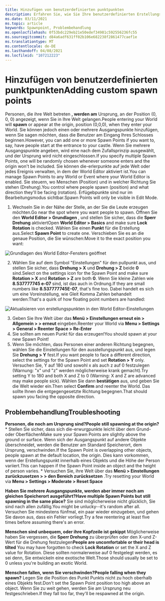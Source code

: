```yaml
---
title: Hinzufügen von benutzerdefinierten punktpunkten
description: Erfahren Sie, wie Sie Ihre benutzerdefinierten Erstellungs Punkte in altspacevr erstellen, hinzufügen und beheben.
ms.date: 03/11/2021
ms.topic: article
keywords: Spawnpoint, Problembehandlung
ms.openlocfilehash: 0f53bdc229eb21e50edef34981c592556236fc55
ms.sourcegitcommit: d84a6adf631ff02b106e682238f2861477caef1e
ms.translationtype: MT
ms.contentlocale: de-DE
ms.lasthandoff: 04/08/2021
ms.locfileid: "107212223"
---
```

# <a name="adding-custom-spawn-points"></a><span data-ttu-id="0a03f-104">Hinzufügen von benutzerdefinierten punktpunkten</span><span class="sxs-lookup"><span data-stu-id="0a03f-104">Adding custom spawn points</span></span>

<span data-ttu-id="0a03f-105">Personen, die ihre Welt betreten **, werden am** Ursprung, an der Position (0, 0, 0) angezeigt, wenn Sie in Ihre Welt gelangen.</span><span class="sxs-lookup"><span data-stu-id="0a03f-105">People entering your World will **spawn** or appear at the origin, position (0,0,0), when they enter your World.</span></span> <span data-ttu-id="0a03f-106">Sie können jedoch einen oder mehrere Ausgangspunkte hinzufügen, wenn Sie sagen möchten, dass die Benutzer am Eingang Ihres Schlosses beginnen.</span><span class="sxs-lookup"><span data-stu-id="0a03f-106">However, you can add one or more Spawn Points if you want to, say, have people start at the entrance to your castle.</span></span> <span data-ttu-id="0a03f-107">Wenn Sie mehrere Ausgangspunkte angeben, wird eine nach dem Zufallsprinzip ausgewählt, und der Ursprung wird nicht eingeschlossen.</span><span class="sxs-lookup"><span data-stu-id="0a03f-107">If you specify multiple Spawn Points, one will be randomly chosen whenever someone enters and the origin won't be included.</span></span> <span data-ttu-id="0a03f-108">Sie können die-erlerpunkte auf jede Welt oder jedes Ereignis verwalten, in dem der World Editor aktiviert ist.</span><span class="sxs-lookup"><span data-stu-id="0a03f-108">You can manage Spawn Points to any World or Event where your World Editor is enabled.</span></span> <span data-ttu-id="0a03f-109">Sie steuern, wo Menschen (Position) und in welcher Richtung Sie stehen (Drehung).</span><span class="sxs-lookup"><span data-stu-id="0a03f-109">You control where people spawn (position) and what direction they'll be facing (rotation).</span></span> <span data-ttu-id="0a03f-110">Erfügebpunkte sind nur im Bearbeitungsmodus sichtbar.</span><span class="sxs-lookup"><span data-stu-id="0a03f-110">Spawn Points will only be visible in Edit Mode.</span></span> 

1. <span data-ttu-id="0a03f-111">Wechseln Sie in der Nähe der Stelle, an der Sie die Leute erzeugen möchten.</span><span class="sxs-lookup"><span data-stu-id="0a03f-111">Go near the spot where you want people to spawn.</span></span> <span data-ttu-id="0a03f-112">Öffnen Sie den **World Editor > Grundlagen** , und stellen Sie sicher, dass die **Sperr Drehung** aktiviert</span><span class="sxs-lookup"><span data-stu-id="0a03f-112">Open **World Editor > Basics** and make sure **Lock Rotation** is checked.</span></span> <span data-ttu-id="0a03f-113">Wählen Sie einen **Punkt** für die Erstellung aus.</span><span class="sxs-lookup"><span data-stu-id="0a03f-113">Select **Spawn Point** to create one.</span></span> <span data-ttu-id="0a03f-114">Verschieben Sie es an die genaue Position, die Sie wünschen:</span><span class="sxs-lookup"><span data-stu-id="0a03f-114">Move it to the exact position you want:</span></span>

![Grundlagen des World Editor-Fensters geöffnet](images/spawn-points-img-01.png)

2. <span data-ttu-id="0a03f-116">Wählen Sie auf dem Symbol "Einstellungen" für den pullpunkt aus, und stellen Sie sicher, dass **Drehung > X** und **Drehung > Z** beide **0** sind.</span><span class="sxs-lookup"><span data-stu-id="0a03f-116">Select on the settings icon for the Spawn Point and make sure **Rotation > X** and **Rotation > Z** are both **0**.</span></span> <span data-ttu-id="0a03f-117">Wenn Sie kleine Zahlen wie **8.537777745 e-07** sind, ist das auch in Ordnung.</span><span class="sxs-lookup"><span data-stu-id="0a03f-117">If they are small numbers like **8.537777745E-07**, that's fine too.</span></span> <span data-ttu-id="0a03f-118">Dabei handelt es sich um eine Voreinstellung, wie Gleit Komma Zahlen behandelt werden:</span><span class="sxs-lookup"><span data-stu-id="0a03f-118">That's a quirk of how floating point numbers are handled:</span></span>

![Aktualisieren von erstellungspunkten in den World Editor-Einstellungen](images/spawn-points-img-02.png)

3. <span data-ttu-id="0a03f-120">Geben Sie Ihre Welt über das **Menü > Einstellungen erneut ein > Allgemein > > erneut** eingeben.</span><span class="sxs-lookup"><span data-stu-id="0a03f-120">Reenter your World via **Menu > Settings > General > Reenter Space > Re-Enter**</span></span>
4. <span data-ttu-id="0a03f-121">Sie sollten am neuen Punkt für das erzeugen!</span><span class="sxs-lookup"><span data-stu-id="0a03f-121">You should spawn at your new Spawn Point!</span></span>
5. <span data-ttu-id="0a03f-122">Wenn Sie möchten, dass Personen einer anderen Richtung begegnen, wählen Sie die Einstellungen für den ausstellungspunkt aus, und legen Sie **Drehung > Y** fest.</span><span class="sxs-lookup"><span data-stu-id="0a03f-122">If you want people to face a different direction, select the settings for the Spawn Point and set **Rotation > Y** only.</span></span> <span data-ttu-id="0a03f-123">Versuchen Sie, Y auf 180 und sowohl x als auch z auf 0 festzulegen (Warnung: "x" und "z" werden möglicherweise krank gemacht).</span><span class="sxs-lookup"><span data-stu-id="0a03f-123">Try setting Y to 180 and both X and Z to 0 (Warning: X and Z are advanced may make people sick).</span></span> <span data-ttu-id="0a03f-124">Wählen Sie dann **bestätigen** aus, und geben Sie die Welt wieder ein.</span><span class="sxs-lookup"><span data-stu-id="0a03f-124">Then select **Confirm** and reenter the World.</span></span> <span data-ttu-id="0a03f-125">Das sollte Ihnen die entgegengesetzte Richtung begegnen.</span><span class="sxs-lookup"><span data-stu-id="0a03f-125">That should spawn you facing the opposite direction.</span></span> 

## <a name="troubleshooting"></a><span data-ttu-id="0a03f-126">Problembehandlung</span><span class="sxs-lookup"><span data-stu-id="0a03f-126">Troubleshooting</span></span>

<span data-ttu-id="0a03f-127">**Personen, die noch am Ursprung sind?**</span><span class="sxs-lookup"><span data-stu-id="0a03f-127">**People still spawning at the origin?**</span></span>
    * <span data-ttu-id="0a03f-128">Stellen Sie sicher, dass sich die-erwurgpunkte leicht über dem Grund-oder Oberflächen</span><span class="sxs-lookup"><span data-stu-id="0a03f-128">Make sure your Spawn Points are slightly above the ground or surface.</span></span> <span data-ttu-id="0a03f-129">Wenn sich der Ausgangspunkt auf andere Objekte überschneidet, werden die Benutzer am Standard Speicherort, dem Ursprung, verschwinden.</span><span class="sxs-lookup"><span data-stu-id="0a03f-129">If the Spawn Point is overlapping other objects, people spawn at the default location, the origin.</span></span> <span data-ttu-id="0a03f-130">Dies kann vorkommen, wenn der Erstellungspunkt innerhalb eines Objekts und die Höhe der Person variiert.</span><span class="sxs-lookup"><span data-stu-id="0a03f-130">This can happen if the Spawn Point inside an object and the height of person varies.</span></span> 
    * <span data-ttu-id="0a03f-131">Versuchen Sie, ihre Welt über das **Menü > Einstellungen zurückzusetzen > > den Bereich zurücksetzen** .</span><span class="sxs-lookup"><span data-stu-id="0a03f-131">Try resetting your World via **Menu > Settings > Moderate > Reset Space**</span></span>

<span data-ttu-id="0a03f-132">**Haben Sie mehrere Ausgangspunkte, werden aber immer noch am gleichen Speicherort ausgeführt?**</span><span class="sxs-lookup"><span data-stu-id="0a03f-132">**Have multiple Spawn Points but still spawning in the same place?**</span></span>
<span data-ttu-id="0a03f-133">Sie sind möglicherweise nicht glücklich, Sie sind nach allen zufällig.</span><span class="sxs-lookup"><span data-stu-id="0a03f-133">You might be unlucky--it's random after all.</span></span> <span data-ttu-id="0a03f-134">Versuchen Sie mindestens fünfmal, ein paar wieder einzugeben, und gehen Sie davon aus, dass ein Fehler vorliegt.</span><span class="sxs-lookup"><span data-stu-id="0a03f-134">Try a few reentering at least five times before assuming there's an error.</span></span> 

<span data-ttu-id="0a03f-135">**Menschen sind unbequem, oder ihre Kopfzeile ist gekippt** Möglicherweise haben Sie vergessen, die **Sperr Drehung** zu überprüfen oder den X-und Z-Wert für die Drehung festzulegen</span><span class="sxs-lookup"><span data-stu-id="0a03f-135">**People are uncomfortable or their head is tilted** You may have forgotten to check **Lock Rotation** or set the X and Z value for Rotation.</span></span> <span data-ttu-id="0a03f-136">Diese sollten normalerweise auf 0 festgelegt werden, es sei denn, Sie entwickeln eine exotische Welt.</span><span class="sxs-lookup"><span data-stu-id="0a03f-136">Those should usually be set to 0 unless you're building an exotic World.</span></span> 

<span data-ttu-id="0a03f-137">**Menschen fallen, wenn Sie verschwinden?**</span><span class="sxs-lookup"><span data-stu-id="0a03f-137">**People falling when they spawn?**</span></span>
<span data-ttu-id="0a03f-138">Legen Sie die Position des Punkt Punkts nicht zu hoch oberhalb eines Objekts fest.</span><span class="sxs-lookup"><span data-stu-id="0a03f-138">Don't set the Spawn Point position too high above an object.</span></span> <span data-ttu-id="0a03f-139">Wenn Sie zu weit gehen, werden Sie am Ursprung neu festgeschrieben.</span><span class="sxs-lookup"><span data-stu-id="0a03f-139">If they fall too far, they'll be respawned at the origin.</span></span>